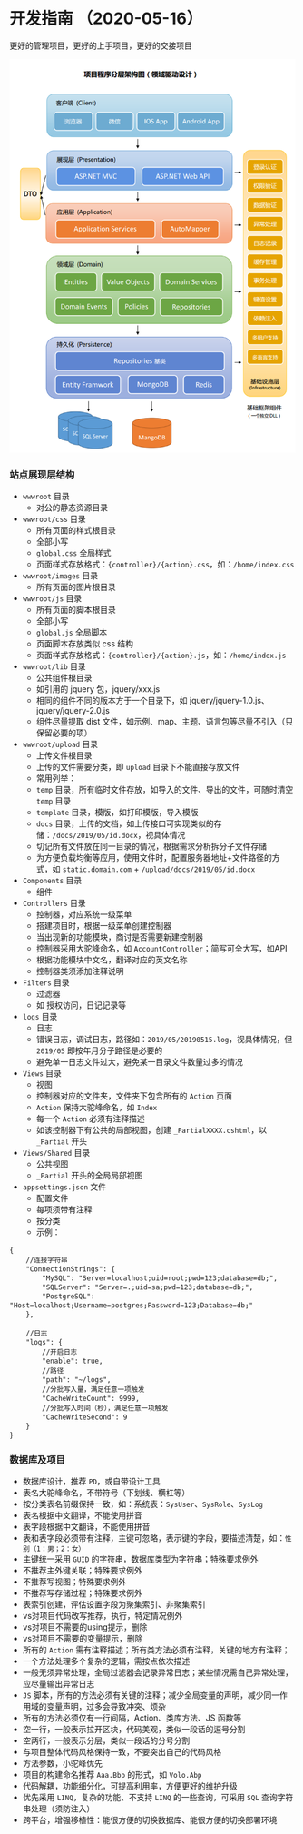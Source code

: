 # 开发指南 （2020-05-16）
更好的管理项目，更好的上手项目，更好的交接项目

![项目分层架构](../static/project/la.png)

### 站点展现层结构
- `wwwroot` 目录
    - 对公的静态资源目录
- `wwwroot/css` 目录
    - 所有页面的样式根目录
    - 全部小写
    - `global.css` 全局样式
    - 页面样式存放格式：`{controller}/{action}.css`，如：`/home/index.css`
- `wwwroot/images` 目录
    - 所有页面的图片根目录
- `wwwroot/js` 目录
    - 所有页面的脚本根目录
    - 全部小写
    - `global.js` 全局脚本
    - 页面脚本存放类似 css 结构
    - 页面样式存放格式：`{controller}/{action}.js`，如：`/home/index.js`
- `wwwroot/lib` 目录
    - 公共组件根目录
    - 如引用的 jquery 包，jquery/xxx.js
    - 相同的组件不同的版本方于一个目录下，如 jquery/jquery-1.0.js、jquery/jquery-2.0.js
    - 组件尽量提取 dist 文件，如示例、map、主题、语言包等尽量不引入（只保留必要的项）
- `wwwroot/upload` 目录
    - 上传文件根目录
    - 上传的文件需要分类，即 `upload` 目录下不能直接存放文件
    - 常用列举：
    - `temp` 目录，所有临时文件存放，如导入的文件、导出的文件，可随时清空 `temp` 目录
    - `template` 目录，模版，如打印模版，导入模版
    - `docs` 目录，上传的文档，如上传接口可实现类似的存储：`/docs/2019/05/id.docx`，视具体情况
    - 切记所有文件放在同一目录的情况，根据需求分析拆分子文件存储
    - 为方便负载均衡等应用，使用文件时，配置服务器地址+文件路径的方式，如 `static.domain.com` + `/upload/docs/2019/05/id.docx`
- `Components` 目录
    - 组件
- `Controllers` 目录
    - 控制器，对应系统一级菜单
    - 搭建项目时，根据一级菜单创建控制器
    - 当出现新的功能模块，商讨是否需要新建控制器
    - 控制器采用大驼峰命名，如 `AccountController`；简写可全大写，如API
    - 根据功能模块中文名，翻译对应的英文名称
    - 控制器类须添加注释说明
- `Filters` 目录
    - 过滤器
    - 如 授权访问，日记记录等
- `logs` 目录
    - 日志
    - 错误日志，调试日志，路径如：`2019/05/20190515.log`，视具体情况，但 `2019/05` 即按年月分子路径是必要的
    - 避免单一日志文件过大，避免某一目录文件数量过多的情况
- `Views` 目录
    - 视图
    - 控制器对应的文件夹，文件夹下包含所有的 `Action` 页面
    - `Action` 保持大驼峰命名，如 `Index`
    - 每一个 `Action` 必须有注释描述
    - 如该控制器下有公共的局部视图，创建 `_PartialXXXX.cshtml`，以 `_Partial` 开头
- `Views/Shared` 目录
    - 公共视图
    - `_Partial` 开头的全局局部视图
- `appsettings.json` 文件
    - 配置文件
    - 每项须带有注释
    - 按分类
    - 示例：
    
```
{
    //连接字符串
    "ConnectionStrings": {
        "MySQL": "Server=localhost;uid=root;pwd=123;database=db;",
        "SQLServer": "Server=.;uid=sa;pwd=123;database=db;",
        "PostgreSQL": "Host=localhost;Username=postgres;Password=123;Database=db;"
    },

    //日志
    "logs": {
        //开启日志
        "enable": true,
        //路径
        "path": "~/logs",
        //分批写入量，满足任意一项触发
        "CacheWriteCount": 9999,
        //分批写入时间（秒），满足任意一项触发
        "CacheWriteSecond": 9
    }
}
```

### 数据库及项目
- 数据库设计，推荐 `PD`，或自带设计工具
- 表名大驼峰命名，不带符号（下划线、横杠等）
- 按分类表名前缀保持一致，如：系统表：`SysUser`、`SysRole`、`SysLog`
- 表名根据中文翻译，不能使用拼音
- 表字段根据中文翻译，不能使用拼音
- 表和表字段必须带有注释，主键可忽略，表示键的字段，要描述清楚，如：`性别（1：男；2：女）`
- 主键统一采用 `GUID` 的字符串，数据库类型为字符串；特殊要求例外
- 不推荐主外键关联；特殊要求例外
- 不推荐写视图；特殊要求例外
- 不推荐写存储过程；特殊要求例外
- 表索引创建，评估设置字段为聚集索引、非聚集索引
- vs对项目代码改写推荐，执行，特定情况例外
- vs对项目不需要的using提示，删除
- vs对项目不需要的变量提示，删除
- 所有的 `Action` 需有注释描述；所有类方法必须有注释，关键的地方有注释； 
- 一个方法处理多个复杂的逻辑，需按点依次描述
- 一般无须异常处理，全局过滤器会记录异常日志；某些情况需自己异常处理，应尽量输出异常日志
- `JS` 脚本，所有的方法必须有关键的注释；减少全局变量的声明，减少同一作用域的变量声明，过多会导致冲突、烦杂
- 所有的方法必须仅有一行间隔，Action、类库方法、JS 函数等
- 空一行，一般表示拉开区块，代码美观，类似一段话的逗号分割
- 空两行，一般表示分层，类似一段话的分号分割
- 与项目整体代码风格保持一致，不要突出自己的代码风格
- 方法参数，小驼峰优先
- 项目的构建命名推荐 `Aaa.Bbb` 的形式，如 `Volo.Abp`
- 代码解耦，功能细分化，可提高利用率，方便更好的维护升级
- 优先采用 `LINQ`，复杂的功能、不支持 `LINQ` 的一些查询，可采用 `SQL` 查询字符串处理（须防注入）
- 跨平台，增强移植性：能很方便的切换数据库、能很方便的切换部署环境